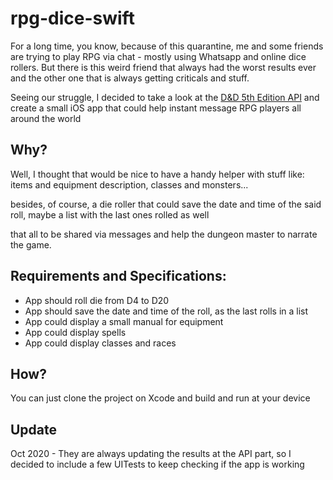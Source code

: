 # rpg-dice-swift


For a long time, you know, because of this quarantine, me and some friends are trying to play RPG via chat - mostly using Whatsapp and online dice rollers.
But there is this weird friend that always had the worst results ever and the other one that is always getting criticals and stuff.

Seeing our struggle, I decided to take a look at the [D&D 5th Edition API](https://www.dnd5eapi.co/) 
and create a small iOS app that could help instant message RPG players all around the world

Why?
-----

Well, I thought that would be nice to have a handy helper with stuff like: 
items and equipment description, classes and monsters... 

besides, of course, a die roller that could save the date and time of the said roll, maybe a list with the last ones rolled as well 

that all to be shared via messages and help the dungeon master to narrate the game.

Requirements and Specifications:
--------------------------------

* App should roll die from D4 to D20
* App should save the date and time of the roll, as the last rolls in a list
* App could display a small manual for equipment
* App could display spells
* App could display classes and races

How?
-----

You can just clone the project on Xcode and build and run at your device

Update
------

Oct 2020 - They are always updating the results at the API part, so I decided to include a few UITests to keep checking if the app is working


